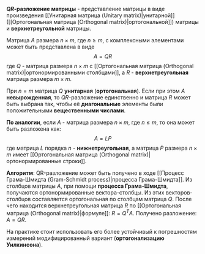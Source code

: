 **$QR$-разложение матрицы** - представление матрицы в виде произведения [[Унитарная матрица (Unitary matrix)|унитарной]] ([[Ортогональная матрица (Orthogonal matrix)|ортогональной]]) матрицы и **верхнетреугольной** матрицы.

Матрица $A$ размера $n\times m$, где $n\geq m$, с комплексными элементами может быть представлена в виде$$A=QR$$где $Q$ - матрица размера $n\times m$ с [[Ортогональная матрица (Orthogonal matrix)|ортонормированными столбцами]], а $R$ - **верхнетреугольная** матрица размера $m\times m$. 

При $n=m$ матрица $Q$ **унитарная** (**ортогональная**). Если при этом $A$ **невырожденная**, то $QR$-разложение единственно и матрица $R$ может быть выбрана так, чтобы её **диагональные** элементы были положительными **вещественными числами**.

**По аналогии**, если $A$ - матрица размера $n\times m$, где $n\leq m$, то она может быть разложена как:$$A=LP$$где матрица $L$ порядка $n$ - **нижнетреугольная**, а матрица $P$ размера $n\times m$ имеет [[Ортогональная матрица (Orthogonal matrix)|ортонормированные строки]].

**Алгоритм**: QR-разложение может быть получено в ходе [[Процесс Грама-Шмидта (Gram-Schmidt process)|процесса Грама-Шмидта]]. Из столбцов матрицы $A$, при помощи **процесса Грама-Шмидта**, получаются ортонормированные вектора-столбцы. Из этих векторов-столбцов составляется ортогональная по столбцам матрица $Q$. После чего находится верхнетреугольная матрица $R$ по [[Ортогональная матрица (Orthogonal matrix)|формуле]]: $R=Q^TA$. Получено разложение: $A=QR$.

На практике стоит использовать его более устойчивый к погрешностям измерений модифицированный вариант (**ортогонализацию Уилкинсона**).
